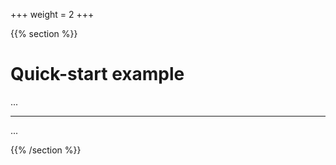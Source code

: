 +++
weight = 2
+++

<!-- Start vertical slides -->
{{% section %}}

# Quick-start example

...

---

...

<!-- End vertical slides -->
{{% /section %}}
